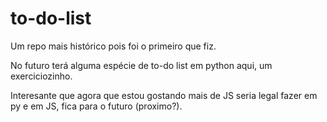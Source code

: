 # to-do-list

Um repo mais histórico pois foi o primeiro que fiz.

No futuro terá alguma espécie de to-do list em python aqui, um exerciciozinho.

Interesante que agora que estou gostando mais de JS seria legal fazer em py e em JS, fica para o futuro (proximo?).
